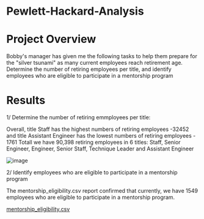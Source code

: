 # Pewlett-Hackard-Analysis
# Project Overview
Bobby's manager has given me the following tasks to help them prepare for the "silver tsunami" as many current employees reach retirement age. Determine the number of retiring employees per title, and identify employees who are eligible to participate in a mentorship program


# Results
1/ Determine the number of retiring emmployees per title:

Overall, title Staff has the highest numbers of retiring employees -32452
and title Assistant Engineer has the lowest numbers of retiring employees - 1761
Totall we have 90,398 retiring employees in 6 titles: Staff, Senior Engineer, Engineer, Senior Staff, Technique Leader and Assistant Engineer

![image](https://user-images.githubusercontent.com/89699219/137653604-33a18368-8337-4e67-9627-50d7d49babaa.png)


2/ Identify employees who are eligible to participate in a mentorship program

The mentorship_eligibility.csv report confirmed that currently, we have 1549 employees who are eligible to participate in a mentorship program.

[mentorship_eligibility.csv](https://github.com/rosiecao/Pewlett-Hackard-Analysis/files/7361287/mentorship_eligibility.csv)
